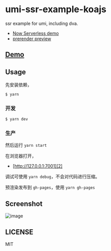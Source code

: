 # umi-ssr-example-koajs

ssr example for umi, including dva.

- [Now Serverless demo](https://umi-ssr-lambda.ycjcl868.now.sh/)
- [prerender preview](https://umijs.github.io/umi-example-ssr)

## [Demo](https://ssr-demo-koajs.umijs.org)

## Usage

先安装依赖，

```js
$ yarn
```

### 开发

```sh
$ yarn dev
```

### 生产


然后运行 `yarn start`

在浏览器打开，

* [http://127.0.0.1:7001][2]

调试可使用 `yarn debug`，不会对代码进行压缩。

预渲染发布到 `gh-pages`，使用 `yarn gh-pages`

## Screenshot

![image](https://user-images.githubusercontent.com/13595509/63493753-d36e6a00-c4ee-11e9-828d-3369c7dde110.png)


## LICENSE

MIT

[1]:	https://github.com/umijs/umi/pull/2543
[2]:	http://127.0.0.1:7001
[3]:	http://127.0.0.1:8000
